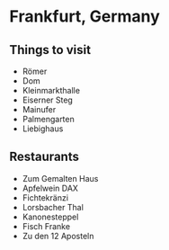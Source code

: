 # Frankfurt, Germany

## Things to visit
- Römer
- Dom
- Kleinmarkthalle
- Eiserner Steg
- Mainufer
- Palmengarten
- Liebighaus

## Restaurants
- Zum Gemalten Haus
- Apfelwein DAX
- Fichtekränzi
- Lorsbacher Thal
- Kanonesteppel
- Fisch Franke
- Zu den 12 Aposteln
